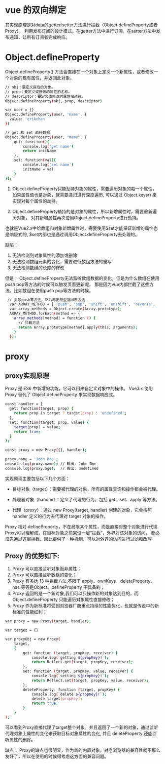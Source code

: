 # vue 的双向绑定

其实现原理是对data的getter/setter方法进行拦截（Object.defineProperty或者Proxy），
利用发布订阅的设计模式，在getter方法中进行订阅，在setter方法中发布通知，让所有订阅者完成响应。

# Object.defineProperty

Object.defineProperty() 方法会直接在一个对象上定义一个新属性，或者修改一个对象的现有属性，并返回此对象。

```sh
// obj：要定义属性的对象。
// prop：要定义或修改的属性的名称。
// descriptor：要定义或修改的属性描述符。
Object.defineProperty(obj, prop, descriptor)

var user = {}
Object.defineProperty(user, 'name', {
  value: 'erikchan'
})

// get 和 set 劫持数据
Object.defineProperty(user, "name", {
    get: function(){
        console.log('get name')
        return initName
    },
    set: function(val){
        console.log('set name')
        initName = val
    }
});
```

1. Object.defineProperty只能劫持对象的属性，需要遍历对象的每一个属性，如果属性值也是对象，就需要递归进行深度遍历, 可以通过 Object.keys() 来实现对每个属性的劫持。
   
2. Object.defineProperty劫持的是对象的属性，所以新增属性时，需要重新遍历对象， 对其新增属性再次使用Object.defineProperty进行劫持。
   
也就是Vue2.x中给数组和对象新增属性时，需要使用$set才能保证新增的属性也是响应式的, $set内部也是通过调用Object.defineProperty去处理的。

缺陷：

1. 无法检测到对象属性的添加或删除
2. 无法检测数组元素的变化，需要进行数组方法的重写
3. 无法检测数组的长度的修改

但是：
Object.defineProperty无法监听数组数据的变化，但是为什么数组在使用push pop等方法的时候可以触发页面更新呢，
那是因为vue内部拦截了这些方法。比如数组在使用push pop等方法的时候。

```sh
 // 重写push等方法，然后再把原型指回原方法
  var ARRAY_METHOD = [ 'push', 'pop', 'shift', 'unshift', 'reverse',  'sort', 'splice' ];
  var array_methods = Object.create(Array.prototype);
  ARRAY_METHOD.forEach(method => {
    array_methods[method] = function () {
      // 拦截方法
      return Array.prototype[method].apply(this, arguments);
    }
  });
```

# proxy

## proxy实现原理
Proxy 是 ES6 中新增的功能，它可以用来自定义对象中的操作。
Vue3.x 使用 Proxy 替代了 Object.defineProperty 来实现数据响应式。
```sh
const handler = {
  get: function(target, prop) {
    return prop in target ? target[prop] : 'undefined';
  },
  set: function(target, prop, value) {
    target[prop] = value;
    return true;
  }
};
 
const proxy = new Proxy({}, handler);
 
proxy.name = 'John Doe';
console.log(proxy.name); // 输出: John Doe
console.log(proxy.age);  // 输出: undefined
```

实现原理主要包括以下几个方面：

- 目标对象（target）：需要被代理的对象，所有的属性查询和操作都会被代理。

- 处理器对象（handler）：定义了代理的行为，包括 get、set、apply 等方法。

- 代理（proxy）：通过 new Proxy(target, handler) 创建的对象，它会按照 handler 定义的行为去代理对 target 对象的操作。


Proxy 相对 defineProperty，不在局限某个属性，而是直接对整个对象进行代理.
Proxy可以理解成，在目标对象之前架设一层“拦截”，外界对该对象的访问，
都必须先通过这层拦截，因此提供了一种机制，可以对外界的访问进行过滤和改写

## Proxy 的优势如下:
1. Proxy 可以直接监听对象而非属性；
2. Proxy 可以直接监听数组的变化；
3. Proxy 有多达 13 种拦截方法,不限于 apply、ownKeys、deleteProperty、has 等等是Object。defineProperty 不具备的；
4. Proxy 返回的是一个新对象,我们可以只操作新的对象达到目的，而 Object.defineProperty 只能遍历对象属性直接修改；
5. Proxy 作为新标准将受到浏览器厂商重点持续的性能优化，也就是传说中的新标准的性能红利；

```sh
var proxy = new Proxy(target, handler);

var target = {}

var proxyObj = new Proxy(
    target,
    {
        get: function (target, propKey, receiver) {
            console.log(`getting ${propKey}!`);
            return Reflect.get(target, propKey, receiver);
        },
        set: function (target, propKey, value, receiver) {
            console.log(`setting ${propKey}!`);
            return Reflect.set(target, propKey, value, receiver);
        },
        deleteProperty: function (target, propKey) {
            console.log(`delete ${propKey}!`);
            delete target[propKey];
            return true;
        }
    }
);
```

可以看到Proxy直接代理了target整个对象，并且返回了一个新的对象，通过监听代理对象上属性的变化来获取目标对象属性的变化, 并且 deleteProperty 还能监听属性的删除。

缺点：
Proxy的缺点也很明显，作为新的内置对象，对老浏览器的兼容性就不那么友好了，所以在使用的时候得考虑这方面的兼容问题。